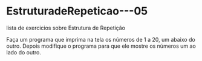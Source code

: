 # EstruturadeRepeticao---05
 lista de exercicios sobre Estrutura de Repetição

Faça um programa que imprima na tela os números de 1 a 20, um abaixo do outro. Depois modifique o programa para que ele mostre os números um ao lado do outro.